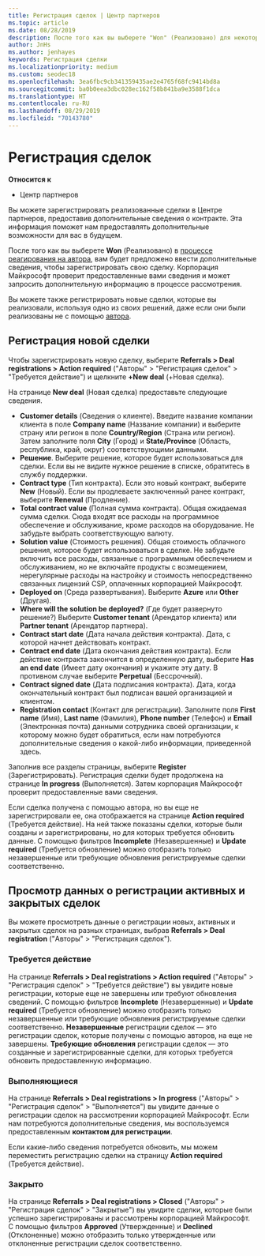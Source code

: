 ```yaml
---
title: Регистрация сделок | Центр партнеров
ms.topic: article
ms.date: 08/28/2019
description: После того как вы выберете "Won" (Реализовано) для некоторых соответствующих решений, вам будет предложено ввести дополнительные сведения, чтобы зарегистрировать свою сделку. Корпорация Майкрософт проверит предоставленные вами сведения и может запросить дополнительную информацию в процессе рассмотрения.
author: JnHs
ms.author: jenhayes
keywords: Регистрация сделки
ms.localizationpriority: medium
ms.custom: seodec18
ms.openlocfilehash: 3ea6fbc9cb341359435ae2e4765f68fc9414bd8a
ms.sourcegitcommit: ba0b0eea3dbc028ec162f58b841ba9e3588f1dca
ms.translationtype: HT
ms.contentlocale: ru-RU
ms.lasthandoff: 08/29/2019
ms.locfileid: "70143780"
---
```

# <a name="register-your-deals"></a>Регистрация сделок

**Относится к**

-  Центр партнеров

Вы можете зарегистрировать реализованные сделки в Центре партнеров, предоставив дополнительные сведения о контракте. Эта информация поможет нам предоставлять дополнительные возможности для вас в будущем.

После того как вы выберете **Won** (Реализовано) в [процессе реагирования на автора](responding-to-referrals.md), вам будет предложено ввести дополнительные сведения, чтобы зарегистрировать свою сделку. Корпорация Майкрософт проверит предоставленные вами сведения и может запросить дополнительную информацию в процессе рассмотрения.

Вы можете также регистрировать новые сделки, которые вы реализовали, используя одно из своих решений, даже если они были реализованы не с помощью [автора](referrals.md). 

## <a name="register-a-new-deal"></a>Регистрация новой сделки

Чтобы зарегистрировать новую сделку, выберите **Referrals > Deal registrations > Action required** ("Авторы" > "Регистрация сделок" > "Требуется действие") и щелкните **+New deal** (+Новая сделка).

На странице **New deal** (Новая сделка) предоставьте следующие сведения.

- **Customer details** (Сведения о клиенте). Введите название компании клиента в поле **Company name** (Название компании) и выберите страну или регион в поле **Country/Region** (Страна или регион). Затем заполните поля **City** (Город) и **State/Province** (Область, республика, край, округ) соответствующими данными.
- **Решение**. Выберите решение, которое будет использоваться для сделки. Если вы не видите нужное решение в списке, обратитесь в службу поддержки.
- **Contract type** (Тип контракта). Если это новый контракт, выберите **New** (Новый). Если вы продлеваете заключенный ранее контракт, выберите **Renewal** (Продление).
- **Total contract value** (Полная сумма контракта). Общая ожидаемая сумма сделки. Сюда входят все расходы на программное обеспечение и обслуживание, кроме расходов на оборудование. Не забудьте выбрать соответствующую валюту.
- **Solution value** (Стоимость решения). Общая стоимость облачного решения, которое будет использоваться в сделке. Не забудьте включить все расходы, связанные с программным обеспечением и обслуживанием, но не включайте продукты с возмещением, нерегулярные расходы на настройку и стоимость непосредственно связанных лицензий CSP, оплаченных корпорацией Майкрософт.
- **Deployed on** (Среда развертывания). Выберите **Azure** или **Other** (Другая).
- **Where will the solution be deployed?** (Где будет развернуто решение?) Выберите **Customer tenant** (Арендатор клиента) или **Partner tenant** (Арендатор партнера).
- **Contract start date** (Дата начала действия контракта). Дата, с которой начнет действовать контракт.
- **Contract end date** (Дата окончания действия контракта). Если действие контракта закончится в определенную дату, выберите **Has an end date** (Имеет дату окончания) и укажите эту дату. В противном случае выберите **Perpetual** (Бессрочный).
- **Contract signed date** (Дата подписания контракта). Дата, когда окончательный контракт был подписан вашей организацией и клиентом.
- **Registration contact** (Контакт для регистрации). Заполните поля **First name** (Имя), **Last name** (Фамилия), **Phone number** (Телефон) и **Email** (Электронная почта) данными сотрудника своей организации, к которому можно будет обратиться, если нам потребуются дополнительные сведения о какой-либо информации, приведенной здесь.

Заполнив все разделы страницы, выберите **Register** (Зарегистрировать). Регистрация сделки будет продолжена на странице **In progress** (Выполняется). Затем корпорация Майкрософт проверит предоставленные вами сведения.

Если сделка получена с помощью автора, но вы еще не зарегистрировали ее, она отображается на странице **Action required** (Требуется действие). На ней также показаны сделки, которые были созданы и зарегистрированы, но для которых требуется обновить данные. С помощью фильтров **Incomplete** (Незавершенные) и **Update required** (Требуется обновление) можно отобразить только незавершенные или требующие обновления регистрируемые сделки соответственно.

## <a name="viewing-active-and-closed-deal-registrations"></a>Просмотр данных о регистрации активных и закрытых сделок

Вы можете просмотреть данные о регистрации новых, активных и закрытых сделок на разных страницах, выбрав **Referrals > Deal registration** ("Авторы" > "Регистрация сделок").

### <a name="action-required"></a>Требуется действие

На странице **Referrals > Deal registrations > Action required** ("Авторы" > "Регистрация сделок" > "Требуется действие") вы увидите новые регистрации, которые еще не завершены или требуют обновления сведений. С помощью фильтров **Incomplete** (Незавершенные) и **Update required** (Требуется обновление) можно отобразить только незавершенные или требующие обновления регистрируемые сделки соответственно. **Незавершенные** регистрации сделок — это регистрации сделок, которые получены с помощью авторов, на еще не завершены. **Требующие обновления** регистрации сделок — это созданные и зарегистрированные сделки, для которых требуется обновить предоставленную информацию.

### <a name="in-progress"></a>Выполняющиеся

На странице **Referrals > Deal registrations > In progress** ("Авторы" > "Регистрация сделок" > "Выполняется") вы увидите данные о регистрации сделок на рассмотрении корпорацией Майкрософт. Если нам потребуются дополнительные сведения, мы воспользуемся предоставленным **контактом для регистрации**.

Если какие-либо сведения потребуется обновить, мы можем переместить регистрацию сделки на страницу **Action required** (Требуется действие).

### <a name="closed"></a>Закрыто

На странице **Referrals > Deal registrations > Closed** ("Авторы" > "Регистрация сделок" > "Закрытые") вы увидите сделки, которые были успешно зарегистрированы и рассмотрены корпорацией Майкрософт. С помощью фильтров **Approved** (Утвержденные) и **Declined** (Отклоненные) можно отобразить только утвержденные или отклоненные регистрации сделок соответственно.
